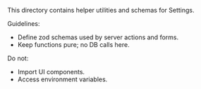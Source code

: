 This directory contains helper utilities and schemas for Settings.

Guidelines:
- Define zod schemas used by server actions and forms.
- Keep functions pure; no DB calls here.

Do not:
- Import UI components.
- Access environment variables.


